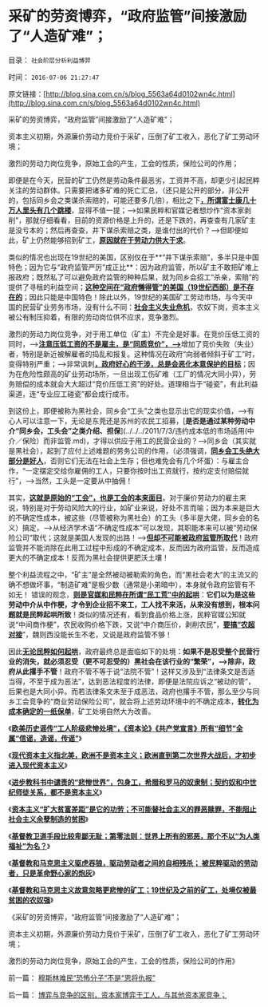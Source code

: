 # 采矿的劳资博弈，“政府监管”间接激励了“人造矿难”；

目录： `社会阶层分析利益博羿` 

时间： `2016-07-06 21:27:47` 

原文链接：[http://blog.sina.com.cn/s/blog_5563a64d0102wn4c.html](http://blog.sina.com.cn/s/blog_5563a64d0102wn4c.html)

采矿的劳资博弈，“政府监管”间接激励了“人造矿难”；

资本主义初期，外源廉价劳动力竞价于采矿，压倒了矿工收入，恶化了矿工劳动环境；

激烈的劳动力岗位竞争，原始工会的产生，工会的性质，保险公司的作用；

即便是在今天，民营的矿工仍然是劳动条件最恶劣，工资并不高，却更少引起民粹关注的劳动群体。只需要把诸多矿难的死亡汇总，（还只是公开的部分，非公开的，包括同乡会之类谋杀索赔的，可能还要多几倍），相比之下[**，所谓富士康几十万人里头有几个跳楼**](../../../2014/9/23/炒作富士康“白血病”“包身工”，都是无良媒记再次无事生非；.md)，显得不值一提；——>如果民粹和官媒记者想炒作“资本家剥削”，那就仔细看看，目前的资源价格是上升的，还是下跌的，再查查有几家矿主是没亏本的；然后再查查，井下谋杀索赔之类，是谁付出的代价？——>但即便如此，矿上仍然能够招到矿工，[**原因就在于劳动力供大于求**](../../../2016/6/16/基本事实认定：基督教和马克思主义的弥天大谎.md)。

类似的情况也出现在19世纪的美国，区别仅在于**“井下谋杀索赔”，多半只是中国特色；因为它与“政府监管严厉”成正比**：因为政府监管，所以矿主不敢把矿难上报政府；既然私了可以避免政府监管的种种后果，就为同乡会招工“杀亲，索赔”的提供了寻租的利益空间；[**这种空间在“政府懒得管”的美国（19世纪西部）是不存在的**](../../../2016/6/13/“自由放任＝资本主义”，历史上是妖魔化市场经济的帽子名词.md)；因此只能是中国特色！除此以外，19世纪的美国矿工劳动市场，与今天中国的民营矿业劳务市场，没有什么不同：[**社会主义失业危机**](../../../2011/3/18/失业危机＝（前刘易斯拐点＋后刘易斯拐点）.md)，农奴下岗，资本主义被公有制压抑着，有限的劳动岗位供不应求，竞争激烈。

激烈的劳动力岗位竞争，对于用工单位（矿主）不完全是好事。在竞价压低工资的同时，——>[**注意压低工资的不是雇主，是“同质竞价”，——>**](../../../2016/6/21/博弈与竞争的区别，资本家博弈于工人，与其他资本家竞争；.md)增加了竞价失败（失业）者，特别是新近被解雇者的捣乱和报复。这种情况在政府“向弱者倾斜于矿工”时，变得特别严重；——>非常讽刺[**，政府好心的干涉，总是会恶化本意保护的目标**](../../../2007/11/15/任何规定劳动者工资福利待遇都对劳动者不利.md)；因为在危险性颇高的矿业劳动场所，一旦出现工伤矿难（工厂的情况大同小异），劳务赔偿的成本就会大大超过“竞价压低工资”的好处。道理相当于“碰瓷”，有此利益渠道，连“专业应工碰瓷”都会成行成市。

到这份上，即便被称为黑社会，同乡会“工头”之类也显示出它的现实价值，——>有心人可以注意一下，无论是东莞还是苏州的农民工招募，[**是否是通过某种劳动中介“同乡会，工头会”之类介绍、担保**](../../../2011/7/3/违约成本低的市场适用(中介／保险）而非监管.md)，才得以供应于用工的民营企业的？——>同乡会（其实就是黑社会），起到了应付上述难题的劳务公司的作用，（必须强调，[**同乡会工头绝大部分是好人**](../../../2015/7/29/黑手党形似总体党，罕做坏事，还玩正义的原因.md)，否则它们无法在社会上生存；但也难免会有几个坏蛋）：与雇主合作，“一定摆定交给你雇佣的工人，只要你按时出工资就行，按约定支付赔偿就行”，——>当然，工头是一定要从中抽佣！

其实，[**这就是原始的“工会”，也是工会的本来面目**](../../../2013/12/28/农民工的工会，工头，同乡会和黑社会.md)。对于廉价劳动力的雇主来说，特别是对于劳动风险大的行业，如矿业来说，好处不言而喻；因为本来是巨大的不确定性成本，被这些（尽管被称为黑社会）的工头（多半是大佬，同乡会的名义）搞定，——>从经济学术语“不确定性成本”可以发现，其职能本来可以被“劳动保险公司”取代；这就是美国人发现的出路！——>[**但却不可能被政府监管所取代**](../../../2011/7/3/市场经济中，政府的天职是“不作为”.md)！政府监管并不能消除在此用工过程中形成的不确定成本，反而因为政府监管，反而造成更大的不确定成本！反而为黑社会提供更肥沃土壤！

整个利益流程之中，“矿主”是全然被动被勒索的角色，而“黑社会老大”的主流又的确不想做坏事，“制造矿难”是极少数（通常是小弟暗中），本身就令政府监管有不如无！
错误的观念，[**则是官媒和民粹在所谓“民工荒”中的起哄**](../../../2011/2/22/炒作“春运”与“民工荒”自相矛盾.md)：**它们以为是这些劳动中介从中作梗，才令到企业招不来工，工人找不来活，从来没有想到，根本问题就是民粹起哄所致**！类似的情况还有，看到食品价格上涨，民粹官媒公知就说“中间商作梗”，农民收购价格下跌，又说“中介商压价，剥削农民”，[**要搞“农超对接**](../../../2011/5/17/“农超对接”是猪头进化的.md)”，魏则西没能长生不老，又说是政府监管不够！

因此[**无论民粹如何起哄**](../../../2014/5/29/“国家为什么不管”的合理性和传统的概念模糊.md)，政府最终总是面临如下的处境：**如果不是忍受整个民营行业的消失，就必须忍受（更不可忍受的）黑社会在该行业的“繁荣”，——>除非，政府从此撂手不管**！政府不管不等于说“法院不管”！这样又涉及到“法律条文是否适当得，不至于成为恶法”，达到恶法程度的法律，即便是法院应诉之“被动的管”，后果也是大同小异。而若法律条文未至于成恶法，政府也撂手不管，那么至少与同乡工会竞争的“商业劳动保险公司”，就会将上述劳动环境中的不确定成本，[**转化为成本确定的一纸保单**](../../../2012/6/3/资本家是劳资博弈中的弱势群体.md)，矿工处境自然大为改善。

《[**欧美历史谣传“工人阶级悲惨处境”，《资本论》《共产党宣言》所有“细节”全属“信谣，造谣，传谣”**](../../../2016/6/29/《资本论》《共产党宣言》所有“细节”全属“信谣，造谣，传谣”；.md)》

《[**现代资本主义指北美，欧洲不是资本主义；欧洲直到第二次世界大战后，才初步进入现代资本主义**](../../../2016/6/30/欧洲自古以为就是社会主义，从来不是资本主义社会.md)》

《[**进步教科书中谴责的“悲惨世界”，包身工，希腊和罗马的奴隶制；契约奴和中世纪师徒关系，都不是资本主义**](../../../2016/7/1/“自由放任的劳工制度”，堪称人类有史以来的“劳工天堂”.md)》

《[**资本主义“扩大贫富差距”是它的功劳；不可能替社会主义的罪恶赎罪，不能阻止社会主义余孽制造的贫困**](../../../2016/7/2/“贫富差距扩大”是资本主义的功劳，社会主义的罪恶；.md)》

《[**基督教卫道手段比较卑鄙无耻；第零法则：世界上所有的邪恶，那个不以“为人类福祉”为名？**](../../../2016/7/3/第零法则：世界上所有的邪恶，那个不以“为人类福祉”为名？.md)》

《[**基督教和马克思主义驱虎吞狼，驱动劳动者之间的自相残杀；
被民粹驱动的劳动者，只是革命野心家的炮灰**](../../../2016/7/4/基督教和马克思主义煽动的阶级斗争.md)》

《[**基督教和马克思主义故意忽略更悲惨的矿工；19世纪及之前的矿工，处境仅被最贫困的农奴强**](../../../2016/7/5/基督教和马克思主义故意忽略更悲惨的矿工.md)》

《采矿的劳资博弈，“政府监管”间接激励了“人造矿难”；

资本主义初期，外源廉价劳动力竞价于采矿，压倒了矿工收入，恶化了矿工劳动环境；

激烈的劳动力岗位竞争，原始工会的产生，工会的性质，保险公司的作用》

前一篇： [穆斯林难民“恐怖分子”不是“恩将仇报”](../../../2016/7/11/穆斯林难民“恐怖分子”不是“恩将仇报”.md)

后一篇： [博弈与竞争的区别，资本家博弈于工人，与其他资本家竞争；](../../../2016/6/21/博弈与竞争的区别，资本家博弈于工人，与其他资本家竞争；.md)


